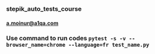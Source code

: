 ### stepik_auto_tests_course
#### a.moinur@a1qa.com

### Use command to run codes `pytest -s -v --browser_name=chrome --language=fr test_name.py`